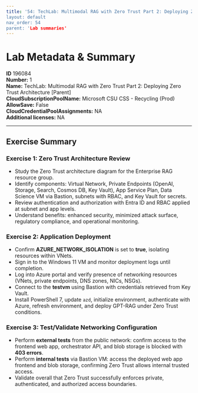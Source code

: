 ```yaml
---
title: '54: TechLab: Multimodal RAG with Zero Trust Part 2: Deploying Zero Trust Architecture [Parent]` 
layout: default
nav_order: 54
parent: 'Lab summaries'
--- 
```


# Lab Metadata & Summary

**ID** 196084  
**Number:** 1  
**Name:** TechLab: Multimodal RAG with Zero Trust Part 2: Deploying Zero Trust Architecture [Parent]  
**CloudSubscriptionPoolName:** Microsoft CSU CSS - Recycling (Prod)  
**AllowSave:** False  
**CloudCredentialPoolAssignments:** NA  
**Additional licenses:** NA  

---

## Exercise Summary

### Exercise 1: Zero Trust Architecture Review
- Study the Zero Trust architecture diagram for the Enterprise RAG resource group.  
- Identify components: Virtual Network, Private Endpoints (OpenAI, Storage, Search, Cosmos DB, Key Vault), App Service Plan, Data Science VM via Bastion, subnets with RBAC, and Key Vault for secrets.  
- Review authentication and authorization with Entra ID and RBAC applied at subnet and app levels.  
- Understand benefits: enhanced security, minimized attack surface, regulatory compliance, and operational monitoring.  

### Exercise 2: Application Deployment
- Confirm **AZURE_NETWORK_ISOLATION** is set to **true**, isolating resources within VNets.  
- Sign in to the Windows 11 VM and monitor deployment logs until completion.  
- Log into Azure portal and verify presence of networking resources (VNets, private endpoints, DNS zones, NICs, NSGs).  
- Connect to the **testvm** using Bastion with credentials retrieved from Key Vault.  
- Install PowerShell 7, update `azd`, initialize environment, authenticate with Azure, refresh environment, and deploy GPT-RAG under Zero Trust conditions.  

### Exercise 3: Test/Validate Networking Configuration
- Perform **external tests** from the public network: confirm access to the frontend web app, orchestrator API, and blob storage is blocked with **403 errors**.  
- Perform **internal tests** via Bastion VM: access the deployed web app frontend and blob storage, confirming Zero Trust allows internal trusted access.  
- Validate overall that Zero Trust successfully enforces private, authenticated, and authorized access boundaries.  
